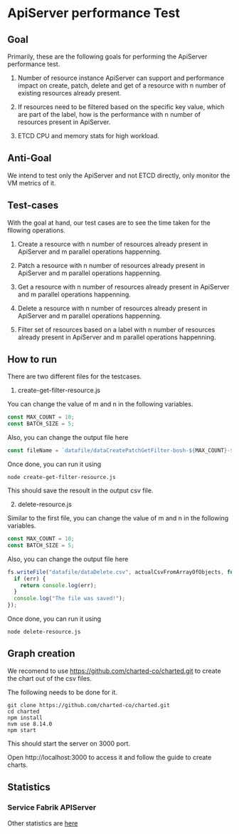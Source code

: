 # ApiServer performance Test

## Goal
Primarily, these are the following goals for performing the ApiServer performance test.

1. Number of resource instance ApiServer can support and performance impact on create, patch, delete and get of a resource with n number of existing resources already present.

2. If resources need to be filtered based on the specific key value, which are part of the label, how is the performance with n number of resources present in ApiServer.

3. ETCD CPU and memory stats for high workload.

## Anti-Goal

We intend to test only the ApiServer and not ETCD directly, only monitor the VM metrics of it.

## Test-cases

With the goal at hand, our test cases are to see the time taken for the fllowing operations.

1. Create a resource with n number of resources already present in ApiServer and m parallel operations happenning.

2. Patch a resource with n number of resources already present in ApiServer and m parallel operations happenning.

3. Get a resource with n number of resources already present in ApiServer and m parallel operations happenning.

4. Delete a resource with n number of resources already present in ApiServer and m parallel operations happenning.

5. Filter set of resources based on a label with n number of resources already present in ApiServer and m parallel operations happenning.

## How to run

There are two different files for the testcases.

1. create-get-filter-resource.js

You can change the value of m and n in the following variables.

```javascript
const MAX_COUNT = 10;
const BATCH_SIZE = 5;
```
Also, you can change the output file here

```javascript
const fileName = `datafile/dataCreatePatchGetFilter-bosh-${MAX_COUNT}-${BATCH_SIZE}.csv`;
```
Once done, you can run it using

```shell
node create-get-filter-resource.js
```
This should save the resoult in the output csv file.

2. delete-resource.js

Similar to the first file, you can change the value of m and n in the following variables.

```javascript
const MAX_COUNT = 10;
const BATCH_SIZE = 5;
```
Also, you can change the output file here

```javascript
fs.writeFile("datafile/dataDelete.csv", actualCsvFromArrayOfObjects, function (err) {
  if (err) {
    return console.log(err);
  }
  console.log("The file was saved!");
});
```
Once done, you can run it using

```shell
node delete-resource.js
```

## Graph creation

We recomend to use https://github.com/charted-co/charted.git to create the chart out of the csv files.

The following needs to be done for it.
```shell
git clone https://github.com/charted-co/charted.git
cd charted
npm install
nvm use 8.14.0
npm start
```
This should start the server on 3000 port.

Open http://localhost:3000 to access it and follow the guide to create charts.


## Statistics

### Service Fabrik APIServer

Other statistics are [here](https://github.com/subhankarc/apiserver-perf-test/blob/master/SFApiServerStats.md)
